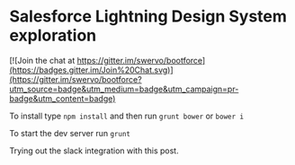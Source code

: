 # Salesforce Lightning Design System exploration

[![Join the chat at https://gitter.im/swervo/bootforce](https://badges.gitter.im/Join%20Chat.svg)](https://gitter.im/swervo/bootforce?utm_source=badge&utm_medium=badge&utm_campaign=pr-badge&utm_content=badge)

To install type `npm install` and then run `grunt bower` or `bower i`

To start the dev server run `grunt`

Trying out the slack integration with this post.
